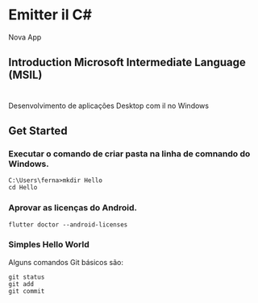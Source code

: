 # Emitter il C#
Nova App

## Introduction Microsoft Intermediate Language (MSIL)
# 
Desenvolvimento de aplicações Desktop com il no Windows

## Get Started

### Executar o comando de criar pasta na linha de comnando do Windows.

    C:\Users\ferna>mkdir Hello
    cd Hello
    
    
### Aprovar as licenças do Android.

    flutter doctor --android-licenses
    
### Simples Hello World  

Alguns comandos Git básicos são:
```
git status
git add
git commit
```
 
  

